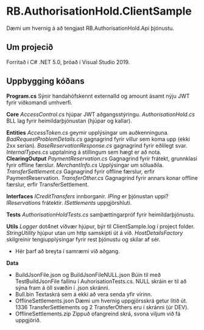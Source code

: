 # RB.AuthorisationHold.ClientSample

Dæmi um hvernig á að tengjast RB.AuthorisationHold.Api þjónustu.

## Um projecið

Forritað í C# .NET 5.0, þróað í Visual Studio 2019.

## Uppbygging kóðans

**Program.cs**
Sýnir handahófskennt externalId og amount ásamt nýju JWT fyrir viðkomandi umhverfi.

**Core**
  *AccessControl.cs* hjúpar JWT aðgangsstýringu.
  *AuthorisationHold.cs* BLL lag fyrir heimildarþjónustan (hjúpar og kallar).

**Entities**
  *AccessToken.cs* geymir upplýsingar um auðkenninguna.
  *BadRequestProblemDetails.cs* gagnagrind fyrir villur sem koma upp (ekki 2xx serían).
  *BaseReservationResponse.cs* gagnagrind fyrir eðlilegt svar.
  *InternalTypes.cs* upptalning á stillingum sem hægt er að nota.
  **ClearingOutput**
    *PaymentReservation.cs* Gagnagrind fyrir frátekt, grunnklasi fyrir offline færslur.
	*MerchantInfo.cs* Upplýsingar um söluaðila.
	*TransferSettlement.cs* Gagnagrind fyrir offline færslur, erfir PaymentReservation.
	*TransferOther.cs* Gagnagrind fyrir annars konar offline færslur, erfir TransferSettlement.

**Interfaces**
  *ICreditTransfers* innborganir.
  *IPing* er þjónustan uppi?
  *IReservations* frátektir.
  *ISettlements* uppgjörshluti.

**Tests**
  *AuthorisationHoldTests.cs* samþættingarpróf fyrir heimildarþjónustu.  

**Utils**
  *Logger* dot4net víðvær hjúpur, býr til ClientSample.log í project folder.
  *StringUtility* hjúpur utan um http samskipti út á við.
  *HostDetailsFactory* skilgreinir tengiupplýsingar fyrir rest þjónustu og skilar af sér.
  - Hér þarf að breyta í samræmi við aðgang.

**Data**
- BuildJsonFile.json og  BuildJsonFileNULL.json
  Búin til með TestBuildJsonFile fallinu í AuhorisationTests.cs.
  NULL skráin er til að sýna fram á öll svæðin í .json skránni.
- Bull.bin
  Textaskrá sem á ekki að vera senda yfir vírinn.
- OfflineSettlements.json
  Dæmi um hvernig uppgjörsskrá getur litið út.
  1336 TransferSettlements og 2 TransferOthers eru í skránni (úr DEV).
- OfflineSettlements.zip
  Zippuð ofangreind skrá, svona viljum við fá uppgjörið.